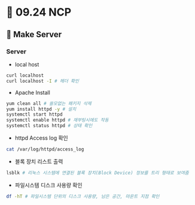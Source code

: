 # 📙 09.24 NCP
## 🔨 Make Server
### Server

- local host

```bash
curl localhost
curl localhost -I # 헤더 확인
```

- Apache Install

```bash
yum clean all # 쓸모없는 패키지 삭제
yum install httpd -y # 설치
systemctl start httpd
systemctl enable httpd # 재부팅시에도 작동
systemctl status httpd # 상태 확인
```

- httpd Access log 확인

```bash
cat /var/log/httpd/access_log
```

- 블록 장치 리스트 출력

```bash
lsblk # 리눅스 시스템에 연결된 블록 장치(Block Device) 정보를 트리 형태로 보여줌
```

- 파일시스템 디스크 사용량 확인

```bash
df -hT # 파일시스템 단위의 디스크 사용량, 남은 공간, 마운트 지점 확인
```
